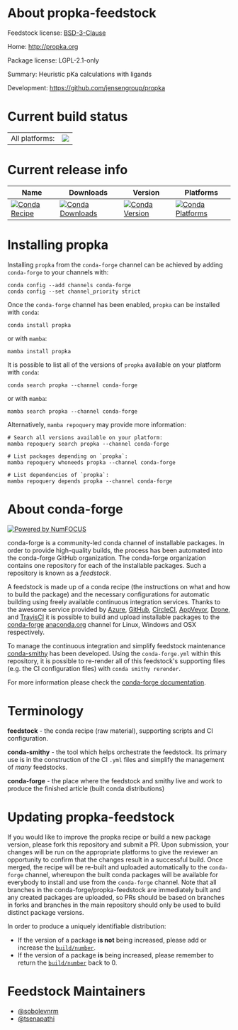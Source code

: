 About propka-feedstock
======================

Feedstock license: [BSD-3-Clause](https://github.com/conda-forge/propka-feedstock/blob/main/LICENSE.txt)

Home: http://propka.org

Package license: LGPL-2.1-only

Summary: Heuristic pKa calculations with ligands

Development: https://github.com/jensengroup/propka

Current build status
====================


<table><tr><td>All platforms:</td>
    <td>
      <a href="https://dev.azure.com/conda-forge/feedstock-builds/_build/latest?definitionId=6657&branchName=main">
        <img src="https://dev.azure.com/conda-forge/feedstock-builds/_apis/build/status/propka-feedstock?branchName=main">
      </a>
    </td>
  </tr>
</table>

Current release info
====================

| Name | Downloads | Version | Platforms |
| --- | --- | --- | --- |
| [![Conda Recipe](https://img.shields.io/badge/recipe-propka-green.svg)](https://anaconda.org/conda-forge/propka) | [![Conda Downloads](https://img.shields.io/conda/dn/conda-forge/propka.svg)](https://anaconda.org/conda-forge/propka) | [![Conda Version](https://img.shields.io/conda/vn/conda-forge/propka.svg)](https://anaconda.org/conda-forge/propka) | [![Conda Platforms](https://img.shields.io/conda/pn/conda-forge/propka.svg)](https://anaconda.org/conda-forge/propka) |

Installing propka
=================

Installing `propka` from the `conda-forge` channel can be achieved by adding `conda-forge` to your channels with:

```
conda config --add channels conda-forge
conda config --set channel_priority strict
```

Once the `conda-forge` channel has been enabled, `propka` can be installed with `conda`:

```
conda install propka
```

or with `mamba`:

```
mamba install propka
```

It is possible to list all of the versions of `propka` available on your platform with `conda`:

```
conda search propka --channel conda-forge
```

or with `mamba`:

```
mamba search propka --channel conda-forge
```

Alternatively, `mamba repoquery` may provide more information:

```
# Search all versions available on your platform:
mamba repoquery search propka --channel conda-forge

# List packages depending on `propka`:
mamba repoquery whoneeds propka --channel conda-forge

# List dependencies of `propka`:
mamba repoquery depends propka --channel conda-forge
```


About conda-forge
=================

[![Powered by
NumFOCUS](https://img.shields.io/badge/powered%20by-NumFOCUS-orange.svg?style=flat&colorA=E1523D&colorB=007D8A)](https://numfocus.org)

conda-forge is a community-led conda channel of installable packages.
In order to provide high-quality builds, the process has been automated into the
conda-forge GitHub organization. The conda-forge organization contains one repository
for each of the installable packages. Such a repository is known as a *feedstock*.

A feedstock is made up of a conda recipe (the instructions on what and how to build
the package) and the necessary configurations for automatic building using freely
available continuous integration services. Thanks to the awesome service provided by
[Azure](https://azure.microsoft.com/en-us/services/devops/), [GitHub](https://github.com/),
[CircleCI](https://circleci.com/), [AppVeyor](https://www.appveyor.com/),
[Drone](https://cloud.drone.io/welcome), and [TravisCI](https://travis-ci.com/)
it is possible to build and upload installable packages to the
[conda-forge](https://anaconda.org/conda-forge) [anaconda.org](https://anaconda.org/)
channel for Linux, Windows and OSX respectively.

To manage the continuous integration and simplify feedstock maintenance
[conda-smithy](https://github.com/conda-forge/conda-smithy) has been developed.
Using the ``conda-forge.yml`` within this repository, it is possible to re-render all of
this feedstock's supporting files (e.g. the CI configuration files) with ``conda smithy rerender``.

For more information please check the [conda-forge documentation](https://conda-forge.org/docs/).

Terminology
===========

**feedstock** - the conda recipe (raw material), supporting scripts and CI configuration.

**conda-smithy** - the tool which helps orchestrate the feedstock.
                   Its primary use is in the construction of the CI ``.yml`` files
                   and simplify the management of *many* feedstocks.

**conda-forge** - the place where the feedstock and smithy live and work to
                  produce the finished article (built conda distributions)


Updating propka-feedstock
=========================

If you would like to improve the propka recipe or build a new
package version, please fork this repository and submit a PR. Upon submission,
your changes will be run on the appropriate platforms to give the reviewer an
opportunity to confirm that the changes result in a successful build. Once
merged, the recipe will be re-built and uploaded automatically to the
`conda-forge` channel, whereupon the built conda packages will be available for
everybody to install and use from the `conda-forge` channel.
Note that all branches in the conda-forge/propka-feedstock are
immediately built and any created packages are uploaded, so PRs should be based
on branches in forks and branches in the main repository should only be used to
build distinct package versions.

In order to produce a uniquely identifiable distribution:
 * If the version of a package **is not** being increased, please add or increase
   the [``build/number``](https://docs.conda.io/projects/conda-build/en/latest/resources/define-metadata.html#build-number-and-string).
 * If the version of a package **is** being increased, please remember to return
   the [``build/number``](https://docs.conda.io/projects/conda-build/en/latest/resources/define-metadata.html#build-number-and-string)
   back to 0.

Feedstock Maintainers
=====================

* [@sobolevnrm](https://github.com/sobolevnrm/)
* [@tsenapathi](https://github.com/tsenapathi/)

